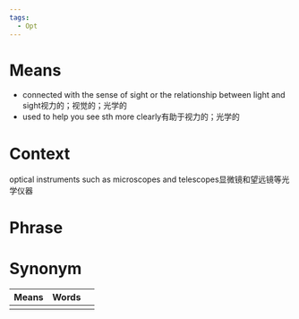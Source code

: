 ```yaml
---
tags:
  - Opt
---
```

# Means
- connected with the sense of sight or the relationship between light and sight视力的；视觉的；光学的
- used to help you see sth more clearly有助于视力的；光学的
# Context
optical instruments such as microscopes and telescopes显微镜和望远镜等光学仪器
# Phrase

# Synonym
| Means | Words |     |
| ----- | ----- | --- |
|       |       |     |
